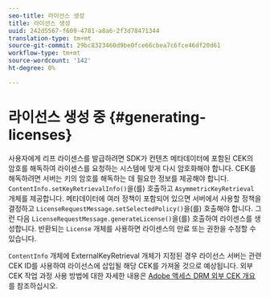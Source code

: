 ```yaml
---
seo-title: 라이선스 생성
title: 라이선스 생성
uuid: 242d5567-f609-4781-a8a6-2f3d78471344
translation-type: tm+mt
source-git-commit: 29bc8323460d9be0fce66cbea7c6fce46df20d61
workflow-type: tm+mt
source-wordcount: '142'
ht-degree: 0%

---
```



# 라이선스 생성 중 {#generating-licenses}

사용자에게 리프 라이센스를 발급하려면 SDK가 컨텐츠 메타데이터에 포함된 CEK의 암호를 해독하여 라이센스를 요청하는 시스템에 맞게 다시 암호화해야 합니다. CEK를 해독하려면 서버는 키의 암호를 해독하는 데 필요한 정보를 제공해야 합니다. `ContentInfo.setKeyRetrievalInfo()`을(를) 호출하고 `AsymmetricKeyRetrieval` 개체를 제공합니다. 메타데이터에 여러 정책이 포함되어 있으면 서버에서 사용할 정책을 결정하고 `LicenseRequestMessage.setSelectedPolicy()`을(를) 호출해야 합니다. 그런 다음 `LicenseRequestMessage.generateLicense()`을(를) 호출하여 라이센스를 생성합니다. 반환되는 `License` 개체를 사용하면 라이센스의 만료 또는 권한을 수정할 수 있습니다.

`ContentInfo` 개체에 ExternalKeyRetrieval 개체가 지정된 경우 라이선스 서버는 관련 CEK ID를 사용하여 라이선스에 삽입될 해당 CEK를 가져올 것으로 예상됩니다. 외부 CEK 작업 과정 사용 방법에 대한 자세한 내용은 [Adobe 액세스 DRM 외부 CEK 개요](../../../aaxs-drm-xkey-mgmt/aaxs-drm-using-external-cek-overview.md)를 참조하십시오.

